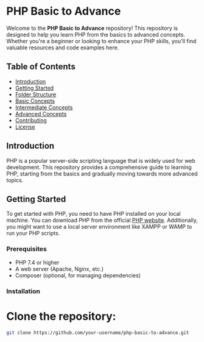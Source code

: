 # PHP Basic to Advance

Welcome to the **PHP Basic to Advance** repository! This repository is designed to help you learn PHP from the basics to advanced concepts. Whether you're a beginner or looking to enhance your PHP skills, you'll find valuable resources and code examples here.

## Table of Contents

- [Introduction](#introduction)
- [Getting Started](#getting-started)
- [Folder Structure](#folder-structure)
- [Basic Concepts](#basic-concepts)
- [Intermediate Concepts](#intermediate-concepts)
- [Advanced Concepts](#advanced-concepts)
- [Contributing](#contributing)
- [License](#license)

## Introduction

PHP is a popular server-side scripting language that is widely used for web development. This repository provides a comprehensive guide to learning PHP, starting from the basics and gradually moving towards more advanced topics.

## Getting Started

To get started with PHP, you need to have PHP installed on your local machine. You can download PHP from the official [PHP website](https://www.php.net/). Additionally, you might want to use a local server environment like XAMPP or WAMP to run your PHP scripts.

### Prerequisites

- PHP 7.4 or higher
- A web server (Apache, Nginx, etc.)
- Composer (optional, for managing dependencies)

### Installation

# Clone the repository:
   ```bash
   git clone https://github.com/your-username/php-basic-to-advance.git
